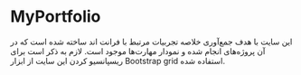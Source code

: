 # MyPortfolio
این سایت با هدف جمع‌آوری خلاصه تجربیات مرتبط با فرانت اند ساخته شده است که در آن پروژه‌های انجام شده و نمودار مهارت‌ها موجود است. لازم به ذکر است برای ریسپانسیو کردن این سایت از ابزار Bootstrap grid استفاده شده.
